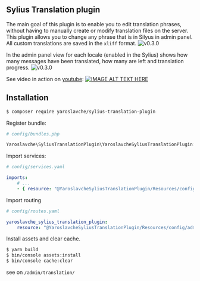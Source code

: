 ## Sylius Translation plugin

The main goal of this plugin is to enable you to edit translation phrases, without having to manually create or modify translation files on the server. This plugin allows you to change any phrase that is in Silyus in admin panel. All custom translations are saved in the `xliff` format.
![v0.3.0](http://i.piccy.info/i9/86d7046fd523f8ee3a6f3538e988a96e/1557071306/118770/1316169/Screenshot_20190505_184128.png)


In the admin panel view for each locale (enabled in the Sylius) shows how many messages have been translated, how many are left and translation progress.
![v0.3.0](http://i.piccy.info/i9/c5571e45f04d5ae2c8657bee83f98506/1557071334/128239/1316169/Screenshot_20190505_183825.png)

See video in action on [youtube](https://www.youtube.com/watch?v=yGjeBMeTwqA):
[![IMAGE ALT TEXT HERE](https://img.youtube.com/vi/yGjeBMeTwqA/0.jpg)](https://www.youtube.com/watch?v=yGjeBMeTwqA)

## Installation

```bash
$ composer require yaroslavche/sylius-translation-plugin
```

Register bundle:
```php
# config/bundles.php

Yaroslavche\SyliusTranslationPlugin\YaroslavcheSyliusTranslationPlugin::class => ['all' => true],
```

Import services:
```yaml
# config/services.yaml

imports:
    # ...
    - { resource: "@YaroslavcheSyliusTranslationPlugin/Resources/config/services.yml" }
```

Import routing
```yaml
# config/routes.yaml

yaroslavche_sylius_translation_plugin:
    resource: "@YaroslavcheSyliusTranslationPlugin/Resources/config/admin_routing.yml"
```

Install assets and clear cache.
```bash
$ yarn build
$ bin/console assets:install
$ bin/console cache:clear
```

see on `/admin/translation/`
